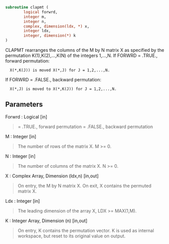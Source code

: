 ```fortran
subroutine clapmt (
		logical forwrd,
		integer m,
		integer n,
		complex, dimension(ldx, *) x,
		integer ldx,
		integer, dimension(*) k
)
```

 CLAPMT rearranges the columns of the M by N matrix X as specified
 by the permutation K(1),K(2),...,K(N) of the integers 1,...,N.
 If FORWRD = .TRUE.,  forward permutation:

      X(*,K(J)) is moved X(*,J) for J = 1,2,...,N.

 If FORWRD = .FALSE., backward permutation:

      X(*,J) is moved to X(*,K(J)) for J = 1,2,...,N.

## Parameters
Forwrd : Logical [in]
> = .TRUE., forward permutation
> = .FALSE., backward permutation

M : Integer [in]
> The number of rows of the matrix X. M >= 0.

N : Integer [in]
> The number of columns of the matrix X. N >= 0.

X : Complex Array, Dimension (ldx,n) [in,out]
> On entry, the M by N matrix X.
> On exit, X contains the permuted matrix X.

Ldx : Integer [in]
> The leading dimension of the array X, LDX >= MAX(1,M).

K : Integer Array, Dimension (n) [in,out]
> On entry, K contains the permutation vector. K is used as
> internal workspace, but reset to its original value on
> output.

